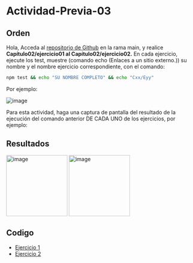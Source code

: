 # Actividad-Previa-03

## Orden
Hola,
Acceda al [repositorio de Github](https://github.com/DAWMFIEC/DAWM)
 en la rama main, y realice **Capítulo02/ejercicio01 al Capítulo02/ejercicio02.** 
En cada ejercicio, ejecute los test, muestre (comando echo (Enlaces a un sitio externo.)) su nombre y el nombre ejercicio correspondiente, con el comando: 
```bash
npm test && echo "SU NOMBRE COMPLETO" && echo "Cxx/Eyy"
```
Por ejemplo:

![image](https://github.com/user-attachments/assets/2ff34391-06da-4f34-beae-c7994a975f80)


Para esta actividad, haga una captura de pantalla del resultado de la ejecución del comando anterior DE CADA UNO de los ejercicios, por ejemplo:

## Resultados

<img width="163" alt="image" src="https://github.com/user-attachments/assets/b1e45b18-b70b-46f2-a1ac-b46921523e65">
<img width="163" alt="image" src="https://github.com/user-attachments/assets/58d12ad3-e0a6-4c79-af32-54c5d2af50d4">



## Codigo
-  [Ejercicio 1](https://github.com/Desarrollo-Aplicaciones-Web-y-Moviles/Actividad-Previa-03/tree/main/C02E01)
-  [Ejercicio 2](https://github.com/Desarrollo-Aplicaciones-Web-y-Moviles/Actividad-Previa-03/tree/main/C02E02)
